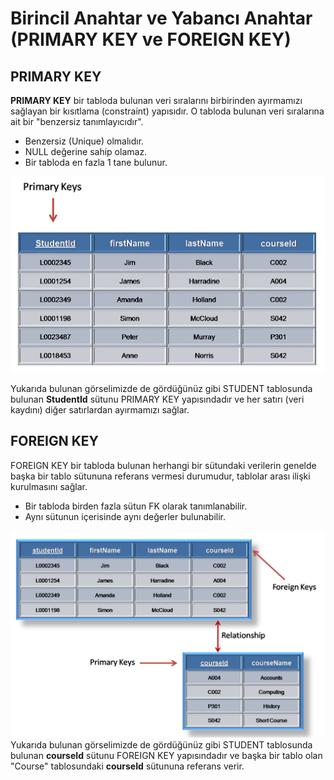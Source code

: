 # Birincil Anahtar ve Yabancı Anahtar (PRIMARY KEY ve FOREIGN KEY)
## PRIMARY KEY
**PRIMARY KEY** bir tabloda bulunan veri sıralarını birbirinden ayırmamızı sağlayan bir kısıtlama (constraint) yapısıdır. O tabloda bulunan veri sıralarına ait bir "benzersiz tanımlayıcıdır".
- Benzersiz (Unique) olmalıdır.
- NULL değerine sahip olamaz.
- Bir tabloda en fazla 1 tane bulunur.
  
![](https://github.com/Kodluyoruz/taskforce/raw/main/sql101/PrimaryKeyAndForeignKey/figures/PrimaryKey.gif)

Yukarıda bulunan görselimizde de gördüğünüz gibi STUDENT tablosunda bulunan **StudentId** sütunu PRIMARY KEY yapısındadır ve her satırı (veri kaydını) diğer satırlardan ayırmamızı sağlar.

## FOREIGN KEY


FOREIGN KEY bir tabloda bulunan herhangi bir sütundaki verilerin genelde başka bir tablo sütununa referans vermesi durumudur, tablolar arası ilişki kurulmasını sağlar.

- Bir tabloda birden fazla sütun FK olarak tanımlanabilir.
- Aynı sütunun içerisinde aynı değerler bulunabilir.
  
![](https://github.com/Kodluyoruz/taskforce/raw/main/sql101/PrimaryKeyAndForeignKey/figures/ForeignKey.gif)
Yukarıda bulunan görselimizde de gördüğünüz gibi STUDENT tablosunda bulunan **courseId** sütunu FOREIGN KEY yapısındadır ve başka bir tablo olan "Course" tablosundaki **courseId** sütununa referans verir.